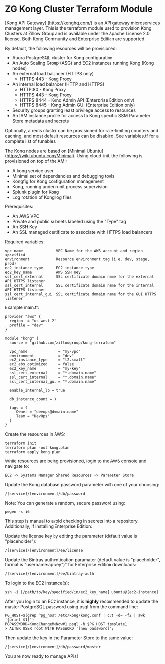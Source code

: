 # ZG Kong Cluster Terraform Module

[Kong API Gateway] (https://konghq.com/) is an API gateway microservices
management layer. This is the terraform module used to provision Kong
Clusters at Zillow Group and is available under the Apache License 2.0 
license. Both Kong Community and Enterprise Edition are supported.

By default, the following resources will be provisioned:

- Auora PostgreSQL cluster for Kong configuration
- An Auto Scaling Group (ASG) and EC2 instances running Kong (Kong nodes)
- An external load balancer (HTTPS only)
  - HTTPS:443 - Kong Proxy
- An internal load balancer (HTTP and HTTPS)
  - HTTP:80 - Kong Proxy
  - HTTPS:443 - Kong Proxy
  - HTTPS:8444 - Kong Admin API (Enterprise Edition only)
  - HTTPS:8445 - Kong Admin GUI (Enterprise Edition only)
- Security groups granting least privilege access to resources
- An IAM instance profile for access to Kong specific SSM Parameter Store 
  metadata and secrets

Optionally, a redis cluster can be provisioned for rate-limiting counters 
and caching, and most default resources can be disabled.  See variables.tf
for a complete list of tunables. 

The Kong nodes are based on [Minimal Ubuntu] (https://wiki.ubuntu.com/Minimal).
Using cloud-init, the following is provisioned on top of the AMI:

- A kong service user
- Minimal set of dependancies and debugging tools
- Kongfig for Kong configuration management
- Kong, running under runit process supervision
- Splunk plugin for Kong
- Log rotation of Kong log files

Prerequisites:

- An AWS VPC
- Private and public subnets labeled using the "Type" tag
- An SSH Key
- An SSL managed certificate to associate with HTTPS load balancers

Required variables:

    vpc_name               VPC Name for the AWS account and region specified
    environment            Resource environment tag (i.e. dev, stage, prod)
    ec2_instance_type      EC2 instance type
    ec2_key_name           AWS SSH Key
    ssl_cert_external      SSL certificate domain name for the external API HTTPS listener
    ssl_cert_internal      SSL certificate domain name for the internal API HTTPS listener
    ssl_cert_internal_gui  SSL certificate domain name for the GUI HTTPS listener

Example main.tf:

    provider "aws" {
      region  = "us-west-2"
      profile = "dev"
    }

    module "kong" {
      source = "github.com/zillowgroup/kong-terraform"

      vpc_name              = "my-vpc"
      environment           = "dev"
      ec2_instance_type     = "t2.small"
      ec2_ebs_optimized     = false
      ec2_key_name          = "my-key"
      ssl_cert_external     = "*.domain.name"
      ssl_cert_internal     = "*.domain.name"
      ssl_cert_internal_gui = "*.domain.name"

      enable_internal_lb = true

      db_instance_count = 3

      tags = {
         Owner = "devops@domain.name"
         Team = "DevOps"
      }
    }

Create the resources in AWS:

    terraform init
    terraform plan -out kong.plan
    terraform apply kong.plan

While resources are being provisioned, login to the AWS console and navigate
to:

    EC2 -> Systems Manager Shared Resources -> Parameter Store

Update the Kong database password parameter with one of your choosing:

    /[service]/[environment]/db/password

Note: You can generate a random, secure password using:

    pwgen -s 16

This step is manual to avoid checking in secrets into a repository. 
Additionally, if installing Enterprise Edition:

Update the license key by editing the parameter (default value is "placeholder"):
 
    /[service]/[environment]/ee/license

Update the Bintray authentication paramater (default value is "placeholder", format is 
"username:apikey")" for Enterprise Edition downloads:

    /[service]/[environment]/ee/bintray-auth

To login to the EC2 instance(s):

    ssh -i [/path/to/key/specified/in/ec2_key_name] ubuntu@[ec2-instance]

After you login to an EC2 instance, it is **highly** recommended to update 
the master PostgreSQL password using psql from the command line:

    PG_HOST=$(grep ^pg_host /etc/kong/kong.conf | cut -d= -f2 | awk '{print $1}')
    PGPASSWORD=KongChangeMeNow#1 psql -h $PG_HOST template1
    > ALTER USER root WITH PASSWORD '[new password]';

Then update the key in the Parameter Store to the same value:

    /[service]/[environment]/db/password/master

You are now ready to manage APIs!
